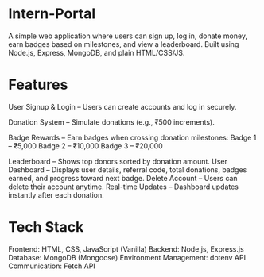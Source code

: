 # Intern-Portal
A simple web application where users can sign up, log in, donate money, earn badges based on milestones, and view a leaderboard. Built using Node.js, Express, MongoDB, and plain HTML/CSS/JS.

# Features
User Signup & Login – Users can create accounts and log in securely.

Donation System – Simulate donations (e.g., ₹500 increments).

Badge Rewards – Earn badges when crossing donation milestones:
Badge 1 – ₹5,000
Badge 2 – ₹10,000
Badge 3 – ₹20,000

Leaderboard – Shows top donors sorted by donation amount.
User Dashboard – Displays user details, referral code, total donations, badges earned, and progress toward next badge.
Delete Account – Users can delete their account anytime.
Real-time Updates – Dashboard updates instantly after each donation.

# Tech Stack
Frontend: HTML, CSS, JavaScript (Vanilla)
Backend: Node.js, Express.js
Database: MongoDB (Mongoose)
Environment Management: dotenv
API Communication: Fetch API



